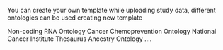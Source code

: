 You can create your own template while uploading study data, different ontologies can be used creating new template

Non-coding RNA Ontology
Cancer Chemoprevention Ontology
National Cancer Institute Thesaurus
Ancestry Ontology
….
